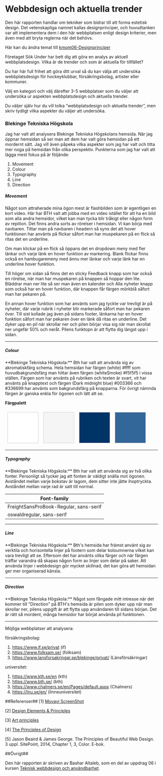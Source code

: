 ---
---
Webbdesign och aktuella trender
=====================================
Den här rapporten handlar om tekniker som bidrar till att forma estetisk design. Det vetenskapliga namnet kallas designprinciper, och huvudtanken var att implementera dem i den här webbplatsen enligt design kriterier, men även med att bryta reglerna när det behövs.

Här kan du ändra temat till [kmom06-Designprinciper](http://www.student.bth.se/~baaa19/dbwebb-kurser/design/me/redovisa/htdocs/rapport/designprinciper?style=kmom06-designprincip)

Företaget Sök Under har bett dig att göra en analys av aktuell webbplatsdesign. Vilka är de trender och som är aktuella för tillfället?

Du har här full frihet att göra ditt urval så du kan välja att undersöka webbplatsdesign för hockeyklubbar, försäkringsbolag, artister eller kommuner.

Välj en kategori och välj därefter 3-5 webbplatser som du väljer att undersöka ur aspekten webbplatsdesign och aktuella trender.

Du väljer själv hur du vill tolka “webbplatsdesign och aktuella trender”, men skriv tydligt vilka aspekter du väljer att undersöka.


<h3>Blekinge Tekniska Högskola</h3>

Jag har valt att analysera Blekinge Tekniska Högskolans hemsida. När jag öppnar hemsidan så ser man att dem har valt göra hemsidan på ett mordernt sätt. Jag vill även påpeka vilka aspekter som jag har valt och titta mer noga på hemsidan från olika perspektiv.
Punkterna som jag har valt att lägga mest fokus på är följände:

1. Movement
2. Colour
3. Typography
4. Line
5. Direction


<h5>Movement</h5>

Något som attraherade mina ögon mest är flashbilden som är egentligen en kort video. Här har BTH valt att jobba med en video istället för att ha en bild som alla andra hemsidor, vilket kan man tycka blir tråkigt eller någon form av repition. Det finns andra sorts av rörelser i hemsidan. Vi kan börja med navbaren. Tittar man på navbaren i  headern så syns det att hover funktionen har använts på flickar såfort man har muspekaren på en flick så ritas det en underline.

Om man klickar på en flick så öppans det en dropdown meny med fler länkar och varje länk en hover funktion av markering. Blank flickar finns också en hambugaremeny med ännu mer länkar och varje länk har en underline hover funktion.

Till höger om sidan så finns det en sticky Feedback knapp som har också en rörelse, när man har muspekaren på knappen så hoppar den lite. Bläddrar man ner lite så ser man även en kalender och Alla nyheter knapp som också har en hover funktion, där knappen får färgen mörkblå såfort man har pekaren på.

En annan hover funktion som har använts som jag tyckte var trevligt är på nyheter, där varje rubrik i nyheter blir markerade såfort man har pekaren över. Till sist kollade jag även på sidans footer, länkarna har en hover funktion såfort man har pekaren över en länk då ritas en underline. Det dyker upp en pil när skrollar ner och pilen börjar visa sig när man skrollat ner ungefär 50% och neråt. Pilens funktopn är att flytta dig längst upp i sidan.
<hr>

<h5>Colour</h5>
**Blekinge Tekniska Högskola:**
Bth har valt att använda sig av akromatiskfärg schema. Hela hemsidan har färgen (white) #ffff som huvudbakgrundsfärg man hittar även färgen (whiteSmoke) #f5f5f5 i vissa ställen. Färgen som har använts på rubriken och texten är svart, vit har använts på knapptext och färgen (Dark midnight blue) #003366 och #336699 har använts som bakgrundsfärg på knapparna. För övrigt nämnda färgen är ganska enkla för ögonen och lätt att se.

<strong>Färgpalett</strong>

<div style="overflow: auto;">
    <div style=" background-color: #ffff; width: 100px; height: 100px; float: left; margin: 8px; border: 1px solid #ccc;"></div>
    <div style=" background-color: #f5f5f5; width: 100px; height: 100px; float: left; margin: 8px; border: 1px solid #ccc;"></div>
    <div style=" background-color: #003366; width: 100px; height: 100px; float: left; margin: 8px; border: 1px solid #ccc;"></div>
    <div style=" background-color: #336699; width: 100px; height: 100px; float: left; margin: 8px; border: 1px solid #ccc;"></div>
</div>

<hr>

<h5>Typography</h5>
**Blekinge Tekniska Högskola:**
Bth har valt att använda sig av två olika fonter. Personligt så tycker jag att fonten är väldigt snälla mot ögonen. Avståndet mellan varje bokstav är lagom, dem sitter inte jätte ihoptryckta. Avståndet mellan varje rad är satt till normal.


| Font-family   |
| ------------- |
| FreightSansProBook-Regular, sans-serif |
| oswaldregular, sans-serif  |

<hr>

<h5>Line</h5>
**Blekinge Tekniska Högskola:**
Bth's hemsida har främst använt sig av verktila och horisontella linjer på footern som delar koloumnerna vilket kan vara trevligt att se. Eftersom det har använts olika färger och när färgen träffar varandra då skapas någon form av linjer som delar på saker. Att använda linjer i webbdesign gör mycket skillnad, det kan göra att hemsidan ger mer organiserad känsla.
<hr>

<h5>Direction</h5>
**Blekinge Tekniska Högskola:**
Något som fångade mitt intresse när det kommer till "Direction" på BTH's hemsida är pilen som dyker upp när man skrollar ner, pilens uppgift är att flytta upp användaren till sidans början. Det är rätt så mordent, många hemsidor har börjat använda pil funktionen.
<hr>


Möjliga webbplatser att analysera:


försäkringsbolag:

1. https://www.if.se/privat (if)
2. https://www.folksam.se/ (folksam)
3. https://www.lansforsakringar.se/blekinge/privat/ (Länsförsäkringar)



universitet:

1. https://www.kth.se/en (kth)
2. https://www.bth.se/ (bth)
3. https://www.chalmers.se/en/Pages/default.aspx (Chalmers)
4. https://lnu.se/en/ (linneuniversitet)


##Referenser##
[1] [Movavi ScreenShot](https://img.movavi.com/online-help/screenrecorder/9/taking_screenshots.htm#)

[2] [Design Elements & Principles](https://www.canva.com/learn/design-elements-principles/)

[3] [Art principles](https://www.youtube.com/watch?v=eapeL2fwdc8&list=PLKtP9l5q3ce-oz7aoBkk-oEn4xzGbtqxU&index=5)

[4] [The Principles of Design](https://www.youtube.com/watch?v=ZK86XQ1iFVs&list=PLKtP9l5q3ce-oz7aoBkk-oEn4xzGbtqxU&index=2)

[5] Jason Beaird & James George. The Principles of Beautiful Web Design. 3 uppl. SitePoint, 2014, Chapter 1, 3, Color. E-bok.

##Övrigt##

Den här rapporten är skriven av Bashar Altaleb, som en del av uppdrag 06 i kursen [Teknisk webbdesign och användbarhet](https://dbwebb.se/kurser/design-v2).
